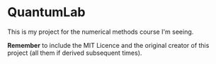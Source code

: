 # QuantumLab
This is my project for the numerical methods course I'm seeing.

**Remember** to include the MIT Licence and the original creator of this project (all them if derived subsequent times).
